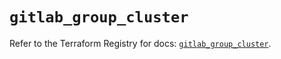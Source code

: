 # `gitlab_group_cluster`

Refer to the Terraform Registry for docs: [`gitlab_group_cluster`](https://registry.terraform.io/providers/gitlabhq/gitlab/16.10.0/docs/resources/group_cluster).
